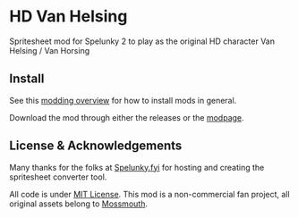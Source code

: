 # HD Van Helsing

Spritesheet mod for Spelunky 2 to play as the original HD 
character Van Helsing / Van Horsing

## Install
See this [modding overview](https://spelunky.fyi/mods/2/overview/) for how to
install mods in general.

Download the mod through either the releases or the [modpage].

## License & Acknowledgements
Many thanks for the folks at [Spelunky.fyi] for hosting and creating the 
spritesheet converter tool.

All code is under [MIT License]. This mod is a non-commercial fan project,
all original assets belong to [Mossmouth].


[modpage]: https://spelunky.fyi/mods/m/hd-van-helsing/
[Spelunky.fyi]: https://spelunky.fyi
[MIT License]: http://www.opensource.org/licenses/MIT
[Mossmouth]: https://www.mossmouth.com
